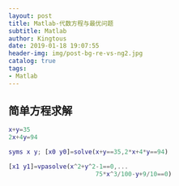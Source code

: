 ```yaml
---
layout: post
title: Matlab-代数方程与最优问题
subtitle: Matlab
author: Kingtous
date: 2019-01-18 19:07:55
header-img: img/post-bg-re-vs-ng2.jpg
catalog: true
tags:
- Matlab
---
```


## 简单方程求解

```matlab
x+y=35
2x+4y=94
```

```matlab
syms x y; [x0 y0]=solve(x+y==35,2*x+4*y==94)
```

```matlab
[x1 y1]=vpasolve(x^2+y^2-1==0,...
						75*x^3/100-y+9/10==0)
```

